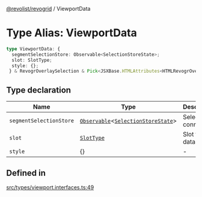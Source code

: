 [@revolist/revogrid](README.md) / ViewportData

# Type Alias: ViewportData

```ts
type ViewportData: {
  segmentSelectionStore: Observable<SelectionStoreState>;
  slot: SlotType;
  style: {};
 } & RevogrOverlaySelection & Pick<JSXBase.HTMLAttributes<HTMLRevogrOverlaySelectionElement>, "ref"> & Pick<JSXBase.HTMLAttributes<HTMLRevogrDataElement>, "ref"> & RevogrData;
```

## Type declaration

| Name | Type | Description | Defined in |
| ------ | ------ | ------ | ------ |
| `segmentSelectionStore` | [`Observable`](TypeAlias.Observable.md)\<[`SelectionStoreState`](TypeAlias.SelectionStoreState.md)\> | Selection connection | [src/types/viewport.interfaces.ts:51](https://github.com/revolist/revogrid/blob/db3bbd7b3dfb60c01decc2efa78ae175ced1baa0/src/types/viewport.interfaces.ts#L51) |
| `slot` | [`SlotType`](TypeAlias.SlotType.md) | Slot to put data | [src/types/viewport.interfaces.ts:54](https://github.com/revolist/revogrid/blob/db3bbd7b3dfb60c01decc2efa78ae175ced1baa0/src/types/viewport.interfaces.ts#L54) |
| `style` | \{\} | - | [src/types/viewport.interfaces.ts:55](https://github.com/revolist/revogrid/blob/db3bbd7b3dfb60c01decc2efa78ae175ced1baa0/src/types/viewport.interfaces.ts#L55) |

## Defined in

[src/types/viewport.interfaces.ts:49](https://github.com/revolist/revogrid/blob/db3bbd7b3dfb60c01decc2efa78ae175ced1baa0/src/types/viewport.interfaces.ts#L49)
